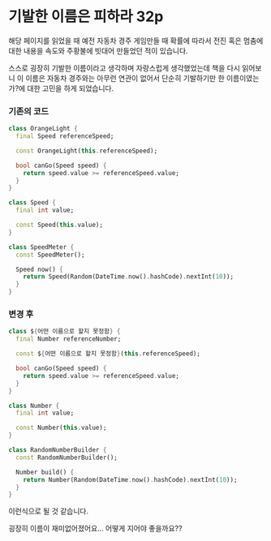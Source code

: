 # 기발한 이름은 피하라 32p

해당 페이지를 읽었을 때 예전 자동차 경주 게임만들 때 확률에 따라서 전진 혹은 멈춤에 대한 내용을
속도와 주황불에 빗대어 만들었던 적이 있습니다.

스스로 굉장히 기발한 이름이라고 생각하며 자랑스럽게 생각했었는데 책을 다시 읽어보니 이 이름은 자동차 경주와는
아무런 연관이 없어서 단순히 기발하기만 한 이름이였는가?에 대한 고민을 하게 되었습니다.

### 기존의 코드

```dart
class OrangeLight {
  final Speed referenceSpeed;

  const OrangeLight(this.referenceSpeed);

  bool canGo(Speed speed) {
    return speed.value >= referenceSpeed.value;
  }
}

class Speed {
  final int value;

  const Speed(this.value);
}

class SpeedMeter {
  const SpeedMeter();

  Speed now() {
    return Speed(Random(DateTime.now().hashCode).nextInt(10));
  }
}
```

### 변경 후

```dart
class ${어떤 이름으로 할지 못정함} {
  final Number referenceNumber;

  const ${어떤 이름으로 할지 못정함}(this.referenceSpeed);

  bool canGo(Speed speed) {
    return speed.value >= referenceSpeed.value;
  }
}

class Number {
  final int value;

  const Number(this.value);
}

class RandomNumberBuilder {
  const RandomNumberBuilder();

  Number build() {
    return Number(Random(DateTime.now().hashCode).nextInt(10));
  }
}
```

이런식으로 될 것 같습니다.

굉장히 이름이 재미없어졌어요... 어떻게 지어야 좋을까요??